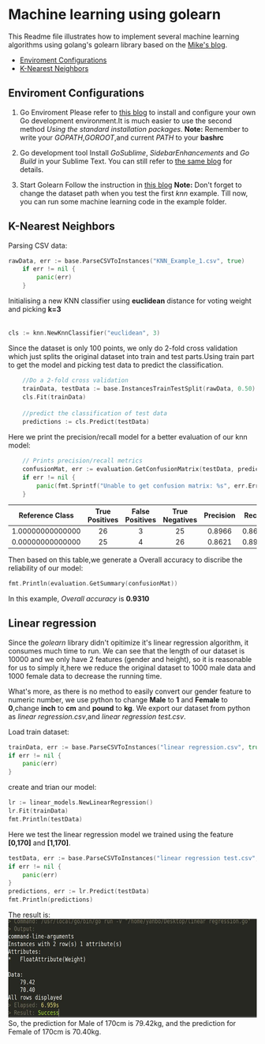 # Machine learning using golearn

This Readme file illustrates how to implement several machine learning algorithms using golang's golearn library based on the [Mike's blog](https://xyclade.github.io/MachineLearning/).

* [Enviroment Configurations](#enviroment-configurations)
* [K-Nearest Neighbors](#k-nearest-neighbors)
## Enviroment Configurations

1. Go Enviroment
Please refer to [this blog](https://github.com/astaxie/build-web-application-with-golang/blob/master/en/01.1.md) to  install and configure your own Go development environment.It is much easier to use the second method *Using the standard installation packages*.
**Note:** Remember to write your *GOPATH*,*GOROOT*,and current *PATH* to your **bashrc**

2. Go development tool 
Install *GoSublime*, *SidebarEnhancements* and *Go Build* in your Sublime Text.
You can still refer to [the same blog](https://github.com/astaxie/build-web-application-with-golang/blob/master/en/01.4.md) for details.

3. Start Golearn
Follow the instruction in [this blog](https://github.com/sjwhitworth/golearn)
**Note:** Don't forget to change the dataset path when you test the first *knn* example.
Till now, you can run some machine learning code in the example folder.

## K-Nearest Neighbors
Parsing CSV data:
```go
rawData, err := base.ParseCSVToInstances("KNN_Example_1.csv", true)
	if err != nil {
		panic(err)
	}
```
Initialising a new KNN classifier using **euclidean** distance for voting weight and picking **k=3**
```go

cls := knn.NewKnnClassifier("euclidean", 3)
```

Since the dataset is only 100 points, we only do 2-fold cross validation which just splits the original dataset into train and test parts.Using train part to get the model and picking test data to predict the classification.
```go
	//Do a 2-fold cross validation
	trainData, testData := base.InstancesTrainTestSplit(rawData, 0.50)
	cls.Fit(trainData)

	//predict the classification of test data
	predictions := cls.Predict(testData)
```
Here we print the precision/recall model for a better evaluation of our knn model:
```go
	// Prints precision/recall metrics
	confusionMat, err := evaluation.GetConfusionMatrix(testData, predictions)
	if err != nil {
		panic(fmt.Sprintf("Unable to get confusion matrix: %s", err.Error()))
	}
```

Reference Class|True Positives|False Positives|True Negatives|Precision	|Recall|	F1 Score
---------|:--:|:--:|:--:|:--:|:--:|:--:|
1.00000000000000|26	|	3|		25|		0.8966|		0.8667|	0.8814
0.00000000000000|25	|	4|		26|		0.8621	|	0.8929|	0.8772

Then based on this table,we generate a Overall accuracy to discribe the reliability of our model:
```go
fmt.Println(evaluation.GetSummary(confusionMat))
```
In this example, *Overall accuracy* is **0.9310**
## Linear regression

Since the *golearn* library didn't opitimize it's linear regression algorithm, it consumes much time to run. We can see that the length of our dataset is 10000 and we only have 2 features (gender and height), so it is reasonable for us to simply it,here we reduce the original dataset to 1000 male data and 1000 female data to decrease the running time.

What's more, as there is no method to easily convert our gender feature to numeric number, we use python to change **Male** to **1** and **Female** to **0**,change **inch** to **cm** and **pound** to **kg**. We export our dataset from python as *linear regression.csv*,and *linear regression test.csv*.

Load train dataset:
```go
trainData, err := base.ParseCSVToInstances("linear regression.csv", true)
if err != nil {
	panic(err)
}
```

create and trian our model:
```go
lr := linear_models.NewLinearRegression()
lr.Fit(trainData)
fmt.Println(testData)
```
Here we test the linear regression model we trained using the feature **[0,170]** and **[1,170]**.
```go
testData, err := base.ParseCSVToInstances("linear regression test.csv", true)
if err != nil {
	panic(err)
}
predictions, err := lr.Predict(testData)
fmt.Println(predictions)
```
The result is:
<img src="imgs/lr.jpg" height="200" >
So, the prediction for Male of 170cm is 79.42kg, and the prediction for Female of 170cm is 70.40kg.
